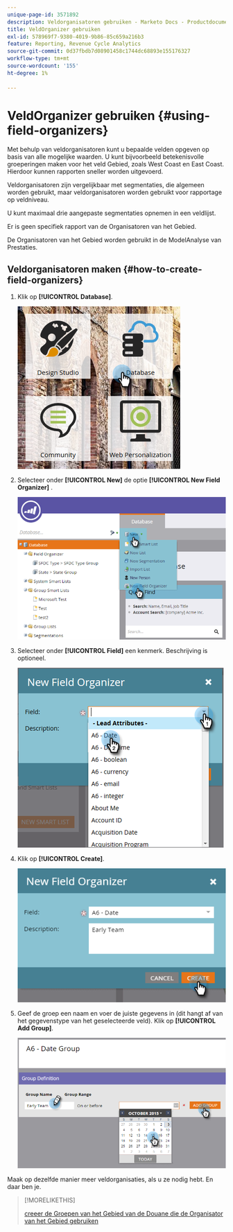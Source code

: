 ```yaml
---
unique-page-id: 3571892
description: Veldorganisatoren gebruiken - Marketo Docs - Productdocumentatie
title: VeldOrganizer gebruiken
exl-id: 578969f7-9380-4019-9b86-85c659a216b3
feature: Reporting, Revenue Cycle Analytics
source-git-commit: 0d37fbdb7d08901458c1744dc68893e155176327
workflow-type: tm+mt
source-wordcount: '155'
ht-degree: 1%

---
```


# VeldOrganizer gebruiken {#using-field-organizers}

Met behulp van veldorganisatoren kunt u bepaalde velden opgeven op basis van alle mogelijke waarden. U kunt bijvoorbeeld betekenisvolle groeperingen maken voor het veld Gebied, zoals West Coast en East Coast. Hierdoor kunnen rapporten sneller worden uitgevoerd.

Veldorganisatoren zijn vergelijkbaar met segmentaties, die algemeen worden gebruikt, maar veldorganisatoren worden gebruikt voor rapportage op veldniveau.

U kunt maximaal drie aangepaste segmentaties opnemen in een veldlijst.

Er is geen specifiek rapport van de Organisatoren van het Gebied.

De Organisatoren van het Gebied worden gebruikt in de ModelAnalyse van Prestaties.

## Veldorganisatoren maken {#how-to-create-field-organizers}

1. Klik op **[!UICONTROL Database]**.

   ![](assets/db.png)

1. Selecteer onder **[!UICONTROL New]** de optie **[!UICONTROL New Field Organizer]** .

   ![](assets/two-1.png)

1. Selecteer onder **[!UICONTROL Field]** een kenmerk. Beschrijving is optioneel.

   ![](assets/three-1.png)

1. Klik op **[!UICONTROL Create]**.

   ![](assets/image2015-9-3-16-3a36-3a31.png)

1. Geef de groep een naam en voer de juiste gegevens in (dit hangt af van het gegevenstype van het geselecteerde veld). Klik op **[!UICONTROL Add Group]**.

   ![](assets/image2015-9-3-16-3a40-3a45.png)

Maak op dezelfde manier meer veldorganisaties, als u ze nodig hebt. En daar ben je.

>[!MORELIKETHIS]
>
>[ creeer de Groepen van het Gebied van de Douane die de Organisator van het Gebied gebruiken ](/help/marketo/product-docs/reporting/revenue-cycle-analytics/revenue-tools/field-organizers/create-custom-field-groups-using-the-field-organizer.md)
